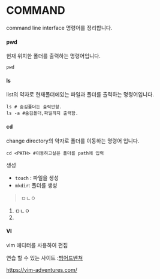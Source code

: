 # COMMAND

command line interface 명령어를 정리합니다.



#### pwd

현재 위치한 폴더를 출력하는 명령어입니다.

``` shell
pwd
```



#### ls

list의 약자로 현재폴더에있는 파일과 폴더를 출력하는 명령어입니다.

```shell
ls # 숨김폴더는 출력안함.
ls -a #숨김폴더,파일까지 출력함.
```



#### cd

change directory의 약자로 폴더를 이동하는 명령어 입니다.

```shell
cd <PATH> #이동하고싶은 폴더를 path에 입력
```



생성

- `touch` : 파일을 생성
- `mkdir`: 폴더를 생성

> ㅁㄴㅇ



1. ㅁㄴㅇ
2. 

#### VI

vim 에디터를 사용하여 편집

연습 할 수 있는 사이트 :[빔어드벤쳐](https://vim-adventures.com/) 

https://vim-adventures.com/

